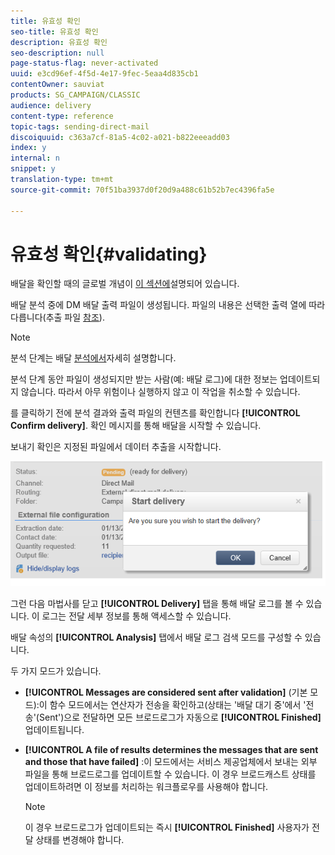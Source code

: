 ```yaml
---
title: 유효성 확인
seo-title: 유효성 확인
description: 유효성 확인
seo-description: null
page-status-flag: never-activated
uuid: e3cd96ef-4f5d-4e17-9fec-5eaa4d835cb1
contentOwner: sauviat
products: SG_CAMPAIGN/CLASSIC
audience: delivery
content-type: reference
topic-tags: sending-direct-mail
discoiquuid: c363a7cf-81a5-4c02-a021-b822eeeadd03
index: y
internal: n
snippet: y
translation-type: tm+mt
source-git-commit: 70f51ba3937d0f20d9a488c61b52b7ec4396fa5e

---
```



# 유효성 확인{#validating}

배달을 확인할 때의 글로벌 개념이 [이 섹션에](../../delivery/using/steps-validating-the-delivery.md)설명되어 있습니다.

배달 분석 중에 DM 배달 출력 파일이 생성됩니다. 파일의 내용은 선택한 출력 열에 따라 다릅니다(추출 파일 [참조](../../delivery/using/defining-the-direct-mail-content.md#extraction-file)).

>[!NOTE]
>
>분석 단계는 배달 [분석에서](../../delivery/using/steps-validating-the-delivery.md#analyzing-the-delivery)자세히 설명합니다.

분석 단계 동안 파일이 생성되지만 받는 사람(예: 배달 로그)에 대한 정보는 업데이트되지 않습니다. 따라서 아무 위험이나 실행하지 않고 이 작업을 취소할 수 있습니다.

를 클릭하기 전에 분석 결과와 출력 파일의 컨텐츠를 확인합니다 **[!UICONTROL Confirm delivery]**. 확인 메시지를 통해 배달을 시작할 수 있습니다.

보내기 확인은 지정된 파일에서 데이터 추출을 시작합니다.

![](assets/s_ncs_user_postal_del_send_confirm_postal.png)

그런 다음 마법사를 닫고 **[!UICONTROL Delivery]** 탭을 통해 배달 로그를 볼 수 있습니다. 이 로그는 전달 세부 정보를 통해 액세스할 수 있습니다.

배달 속성의 **[!UICONTROL Analysis]** 탭에서 배달 로그 검색 모드를 구성할 수 있습니다.

두 가지 모드가 있습니다.

* **[!UICONTROL Messages are considered sent after validation]** (기본 모드):이 함수 모드에서는 연산자가 전송을 확인하고(상태는 &#39;배달 대기 중&#39;에서 &#39;전송&#39;(Sent&#39;)으로 전달하면 모든 브로드로그가 자동으로 **[!UICONTROL Finished]**&#x200B;업데이트됩니다.
* **[!UICONTROL A file of results determines the messages that are sent and those that have failed]** :이 모드에서는 서비스 제공업체에서 보내는 외부 파일을 통해 브로드로그를 업데이트할 수 있습니다. 이 경우 브로드캐스트 상태를 업데이트하려면 이 정보를 처리하는 워크플로우를 사용해야 합니다.

   >[!NOTE]
   >
   >이 경우 브로드로그가 업데이트되는 즉시 **[!UICONTROL Finished]** 사용자가 전달 상태를 변경해야 합니다.

